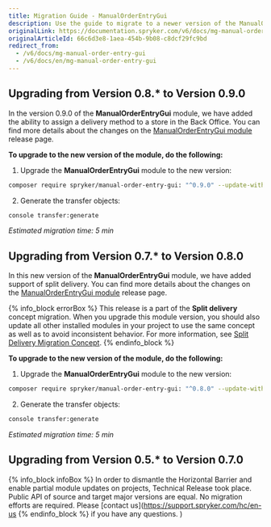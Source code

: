 ```yaml
---
title: Migration Guide - ManualOrderEntryGui
description: Use the guide to migrate to a newer version of the ManualOrderEntryGui module.
originalLink: https://documentation.spryker.com/v6/docs/mg-manual-order-entry-gui
originalArticleId: 66c6d3e8-1aea-454b-9b08-c8dcf29fc9bd
redirect_from:
  - /v6/docs/mg-manual-order-entry-gui
  - /v6/docs/en/mg-manual-order-entry-gui
---
```


## Upgrading from Version 0.8.* to Version 0.9.0

In the version 0.9.0 of the **ManualOrderEntryGui** module, we have added the ability to assign a delivery method to a store in the Back Office. You can find more details about the changes on the [ManualOrderEntryGui module](https://github.com/spryker/manual-order-entry-gui/releases) release page.

**To upgrade to the new version of the module, do the following:**

1. Upgrade the **ManualOrderEntryGui** module to the new version:

```bash
composer require spryker/manual-order-entry-gui: "^0.9.0" --update-with-dependencies
```
2. Generate the transfer objects:

```bash
console transfer:generate
```

*Estimated migration time: 5 min*

## Upgrading from Version 0.7.* to Version 0.8.0

In this new version of the **ManualOrderEntryGui** module, we have added support of split delivery. You can find more details about the changes on the [ManualOrderEntryGui module](https://github.com/spryker/manual-order-entry-gui/releases) release page.

{% info_block errorBox %}
This release is a part of the **Split delivery** concept migration. When you upgrade this module version, you should also update all other installed modules in your project to use the same concept as well as to avoid inconsistent behavior. For more information, see [Split Delivery Migration Concept](/docs/scos/dev/migration-concepts/split-delivery-migration-concept.html).
{% endinfo_block %}

**To upgrade to the new version of the module, do the following:**

1. Upgrade the **ManualOrderEntryGui** module to the new version:

```bash
composer require spryker/manual-order-entry-gui: "^0.8.0" --update-with-dependencies
```
2. Generate the transfer objects:

```bash
console transfer:generate
```

*Estimated migration time: 5 min*

## Upgrading from Version 0.5.* to Version 0.7.0

{% info_block infoBox %}
 In order to dismantle the Horizontal Barrier and enable partial module updates on projects, Technical Release took place. Public API of source and target major versions are equal. No migration efforts are required. Please [contact us](https://support.spryker.com/hc/en-us
{% endinfo_block %} if you have any questions. )
